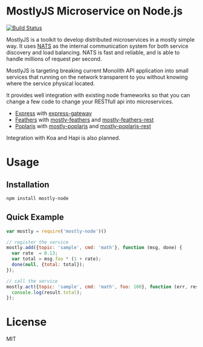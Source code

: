 MostlyJS Microservice on Node.js
================================

[![Build Status](https://travis-ci.org/mostlyjs/mostly-node.svg)](https://travis-ci.org/mostlyjs/mostly-node)

MostlyJS is a toolkit to develop distributed microservices in a mostly simple way. It uses [NATS](http://nats.io) as the internal communication system for both service discovery and load balancing. NATS is fast and reliable, and is able to handle millions of request per second.

MostlyJS is targeting breaking current Monolith API application into small services that running on the network transparent to you without knowing where the service physical located.

It provides well integration with existing node frameworks so that you can change a few code to change your RESTfull api into microservices.

* [Express](http://www.expressjs.com) with [express-gateway](https://github.com/MostlyJS/mostly-demos)
* [Feathers](https://feathersjs.com/) with [mostly-feathers](http://https://github.com/MostlyJS/mostly-feathers) and [mostly-feathers-rest](http://https://github.com/MostlyJS/mostly-feathers-rest)
* [Poplarjs](https://github.com/poplarjs/poplar) with [mostly-poplarjs](http://https://github.com/MostlyJS/mostly-poplarjs) and [mostly-poplarjs-rest](http://https://github.com/MostlyJS/mostly-poplarjs-rest) 

Integration with Koa and Hapi is also planned.

# Usage

## Installation

```bash
npm install mostly-node
```

## Quick Example

```javascript
var mostly = require('mostly-node')()

// register the service
mostly.add({topic: 'sample', cmd: 'math'}, function (msg, done) {
  var rate  = 0.13;
  var total = msg.foo * (1 + rate);
  done(null, {total: total});
});

// call the service
mostly.act({topic: 'sample', cmd: 'math', foo: 100}, function (err, result) {
  console.log(result.total);
});
```

# License

MIT